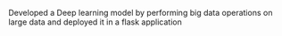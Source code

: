 Developed a Deep learning model by performing big data operations on large data and deployed it in a flask application
